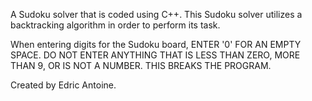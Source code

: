 A Sudoku solver that is coded using C++.
This Sudoku solver utilizes a backtracking algorithm in order to perform its task.

When entering digits for the Sudoku board, ENTER '0' FOR AN EMPTY SPACE.
DO NOT ENTER ANYTHING THAT IS LESS THAN ZERO, MORE THAN 9, OR IS NOT A NUMBER. THIS BREAKS THE PROGRAM.


Created by Edric Antoine.